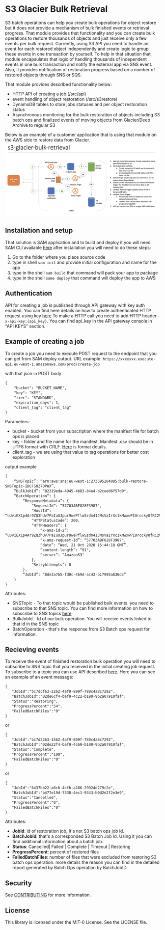 # S3 Glacier Bulk Retrieval

S3 batch operations can help you create bulk operations for object restore but it does not provide a mechanism of bulk finished events or retrieval progress. That module provides that functionality and you can create bulk operations to restore thousands of objects and just receive only a few events per bulk request. Currently, using S3 API you need to handle an event for each restored object independently and create logic to group these events in one transaction by yourself. To help in that situation that module encapsulates that logic of handling thousands of independent events in one bulk transaction and notify the external app via SNS event. Also, it provides notification of restoration progress based on a number of restored objects through SNS or SQS. 

That module provides described functionality below:
* HTTP API of creating a job  (/src/api)
* event handling of object restoration (/src/s3restore)
* DynamoDB tables to store jobs statuses and per object restoration status
* Asynchronous monitoring for the bulk restoration of objects including S3 batch ops and finalized events of moving objects from Glacier/Deep Archive to regular S3


Below is an example of a customer application that is using that module on the AWS side to restore data from Glacier. 
<img src="./images/architecture-diagram.png" width=800>
## Installation and setup
That solution is SAM application and  to build and deploy it you will need SAM CLI available [here](https://docs.aws.amazon.com/serverless-application-model/latest/developerguide/serverless-sam-cli-install.html) after installation you will need to do these steps:
1. Go to the folder where you place source code 
2. type in shell `sam init` and provide initial configuration and name for the app
3. type in the shell `sam build` that command will pack your app to package
4. type in the shell `same deploy` that command will deploy the app to AWS

## Authentication
API for creating a job is published through API gateway with key auth enabled. You can find here details on how to create authenticated HTTP request using key [here](https://docs.aws.amazon.com/apigateway/latest/developerguide/how-to-use-postman-to-call-api.html) To make a HTTP call you need to add HTTP header - `x-api-key:{api_key}`. You can find api_key in the API gateway console in "API KEYS" section. 

## Example of creating a job
To create a job you need to execute POST request to the endpoint that you can get from SAM deploy output. 
URL example: `https://xxxxxxx.execute-api.eu-west-1.amazonaws.com/prod/create-job`

with that json in POST body
```
{
    "bucket": "BUCKET_NAME",
    "key": "KEY",
    "tier": "STANDARD",
    "expiration_days": 1,
    "client_tag": "client_tag"
}
```

Parameters:
* bucket - bucket from your subscription where the manifest file for batch ops is placed
* key - folder and file name for the manifest. Manifest .csv should be in UTF8 format with CRLF. [Here](https://docs.aws.amazon.com/AmazonS3/latest/dev/batch-ops-basics.html#specify-batchjob-manifest) is format details.
* client_tag - we are using that value to tag operations for better cost exploration


output example

```
{
    “SNSTopic”: “arn:aws:sns:eu-west-1:273595204085:bulk-restore-SNSTopic-IDCFS0Z7OPWX”,
    “BulkJobId”: “82319eda-4945-4b83-84e4-b2cee06f57d0",
    “BatchOperation”: {
        “ResponseMetadata”: {
            “RequestId”: “57703ABF828F3987",
            “HostId”: “uUviEX1p4Ar9ZQ3hUv7PaIuUJpur9wePflwSzdm4IJMsVaIrXc1kMwxwPIUrcckyOfRC2VDq5zc=“,
            “HTTPStatusCode”: 200,
            “HTTPHeaders”: {
                “x-amz-id-2”: “uUviEX1p4Ar9ZQ3hUv7PaIuUJpur9wePflwSzdm4IJMsVaIrXc1kMwxwPIUrcckyOfRC2VDq5zc=“,
                “x-amz-request-id”: “57703ABF828F3987",
                “date”: “Wed, 21 Oct 2020 15:44:18 GMT”,
                “content-length”: “91",
                “server”: “AmazonS3"
            },
            “RetryAttempts”: 0
        },
        “JobId”: “8de3a7b5-fd0c-4b9d-ac43-b17995a836dc”
    }
}

```

Attributes:
* SNSTopic - To that topic would be published bulk events. you need to subscribe to that SNS topic. You can find more information on how to subscribe to SNS topics [here](https://docs.aws.amazon.com/sns/latest/api/API_Subscribe.html) 
* BulkJobId - Id of our bulk operation. You will receive events linked to that id in the SNS topic
* BatchOperation - that's the response from S3 Batch ops request for information.

## Recieving events
To receive the event of finished restoration bulk operation you will need to subscribe to SNS topic that you received in the initial creating job request. To subscribe to a topic you can use API described [here](https://docs.aws.amazon.com/sns/latest/api/API_Subscribe.html). Here you can see an example of an event message:

```
{
   "JobId":"bc7dcf63-2262-4af9-899f-789c4a8c7292",
   "BatchJobId":"02de6cf4-baf9-4c22-b190-9b2a07910faf",
   "Status":"Restoring",
   "ProgressPercent":"54",
   "FailedBatchFiles":"0"
}
```

or 

```
{
   "JobId":"bc7d2263-1562-4af9-899f-789c4a8c7292",
   "BatchJobId":"02de22f4-baf9-4c69-b190-9b2a07910faf",
   "Status":"Complete",
   "ProgressPercent":"100",
   "FailedBatchFiles":"0"
}
```

or

```
{
   "JobId":"6437bb22-a0cb-4cfb-a286-29924e279c2e",
   "BatchJobId":"b477e19d-7338-4ec1-9343-b0d2e2f2e3e9",
   "Status":"Cancelled",
   "ProgressPercent":"0",
   "FailedBatchFiles":"0"
}
```

Attributes:
* **JobId**: id of restoration job, It's not S3 batch ops job id.
* **BatchJobId**: that's a corresponded S3 Batch Job Id. Using it you can find additional information about a batch job. 
* **Status**: Cancelled| Failed | Complete | Timeout | Restoring
* **ProgressPercent**: percent of restored files 
* **FailedBatchFiles**: number of files that were excluded from restoring  S3 batch ops operation. more details the reason you can find in the detailed report generated by Batch Ops operation by BatchJobID

## Security

See [CONTRIBUTING](CONTRIBUTING.md#security-issue-notifications) for more information.

## License

This library is licensed under the MIT-0 License. See the LICENSE file.
